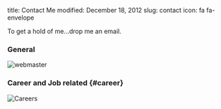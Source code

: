 title: Contact Me
modified: December 18, 2012
slug: contact
icon: fa fa-envelope

<!-- _ -->

To get a hold of me...drop me an email.

### General

![webmaster](../images/webmaster.png)

### Career and Job related {#career}

![Careers](../images/careers.png)

